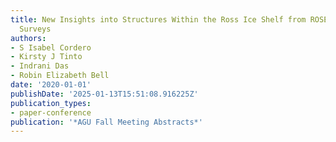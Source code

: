 ```yaml
---
title: New Insights into Structures Within the Ross Ice Shelf from ROSETTA-Ice Radar
  Surveys
authors:
- S Isabel Cordero
- Kirsty J Tinto
- Indrani Das
- Robin Elizabeth Bell
date: '2020-01-01'
publishDate: '2025-01-13T15:51:08.916225Z'
publication_types:
- paper-conference
publication: '*AGU Fall Meeting Abstracts*'
---
```


